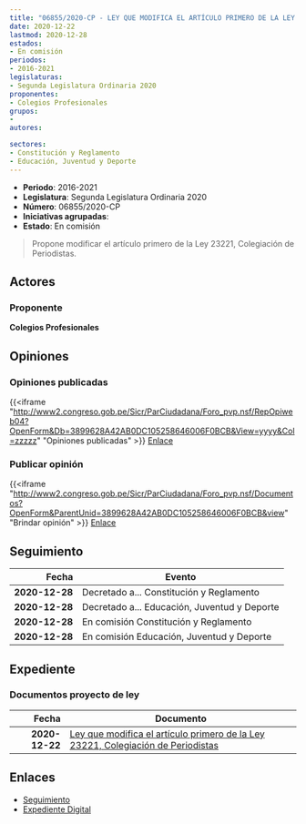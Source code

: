 ```yaml
---
title: "06855/2020-CP - LEY QUE MODIFICA EL ARTÍCULO PRIMERO DE LA LEY 23221, COLEGIACIÓN DE PERIODISTAS"
date: 2020-12-22
lastmod: 2020-12-28
estados:
- En comisión
periodos:
- 2016-2021
legislaturas:
- Segunda Legislatura Ordinaria 2020
proponentes:
- Colegios Profesionales
grupos:
- 
autores:

sectores:
- Constitución y Reglamento
- Educación, Juventud y Deporte
---
```

- **Periodo**: 2016-2021
- **Legislatura**: Segunda Legislatura Ordinaria 2020
- **Número**: 06855/2020-CP
- **Iniciativas agrupadas**: 
- **Estado**: En comisión

> Propone modificar el artículo primero de la Ley 23221, Colegiación de Periodistas.


## Actores

### Proponente

**Colegios Profesionales**

## Opiniones

### Opiniones publicadas

{{<iframe "http://www2.congreso.gob.pe/Sicr/ParCiudadana/Foro_pvp.nsf/RepOpiweb04?OpenForm&Db=3899628A42AB0DC105258646006F0BCB&View=yyyy&Col=zzzzz" "Opiniones publicadas" >}}
[Enlace](http://www2.congreso.gob.pe/Sicr/ParCiudadana/Foro_pvp.nsf/RepOpiweb04?OpenForm&Db=3899628A42AB0DC105258646006F0BCB&View=yyyy&Col=zzzzz)

### Publicar opinión

{{<iframe "http://www2.congreso.gob.pe/Sicr/ParCiudadana/Foro_pvp.nsf/Documentos?OpenForm&ParentUnid=3899628A42AB0DC105258646006F0BCB&view" "Brindar opinión" >}}
[Enlace](http://www2.congreso.gob.pe/Sicr/ParCiudadana/Foro_pvp.nsf/Documentos?OpenForm&ParentUnid=3899628A42AB0DC105258646006F0BCB&view)


## Seguimiento

| Fecha | Evento |
|------:|--------|
| **2020-12-28** | Decretado a... Constitución y Reglamento |
| **2020-12-28** | Decretado a... Educación, Juventud y Deporte |
| **2020-12-28** | En comisión Constitución y Reglamento |
| **2020-12-28** | En comisión Educación, Juventud y Deporte |

## Expediente

### Documentos proyecto de ley

| Fecha | Documento |
|------:|-----------|
| **2020-12-22** | [Ley que modifica el artículo primero de la Ley 23221, Colegiación de Periodistas](http://www.leyes.congreso.gob.pe/Documentos/2016_2021/Proyectos_de_Ley_y_de_Resoluciones_Legislativas/PL06855-20201222.pdf) |

## Enlaces

- [Seguimiento](http://www2.congreso.gob.pe/Sicr/TraDocEstProc/CLProLey2016.nsf/f7fff46988ca05b1052578e100829cc7/00bc70af833f132d052586460072b7f8?OpenDocument)
- [Expediente Digital](http://www2.congreso.gob.pe/Sicr/TraDocEstProc/Expvirt_2011.nsf/visbusqptramdoc1621/06855?opendocument)

